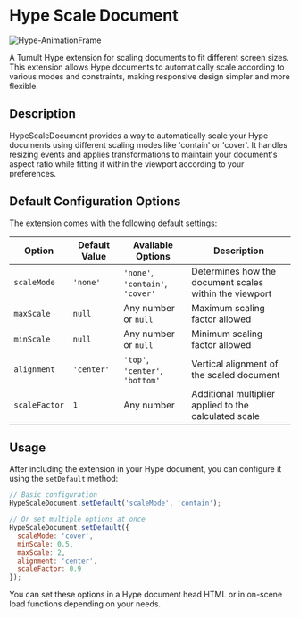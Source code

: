 # Hype Scale Document

![Hype-AnimationFrame](https://playground.maxziebell.de/Hype/ScaleDocument/HypeScaleDocument.jpg?)

A Tumult Hype extension for scaling documents to fit different screen sizes. This extension allows Hype documents to automatically scale according to various modes and constraints, making responsive design simpler and more flexible.

## Description

HypeScaleDocument provides a way to automatically scale your Hype documents using different scaling modes like 'contain' or 'cover'. It handles resizing events and applies transformations to maintain your document's aspect ratio while fitting it within the viewport according to your preferences.

## Default Configuration Options

The extension comes with the following default settings:

| Option | Default Value | Available Options | Description |
|--------|--------------|-------------------|-------------|
| `scaleMode` | `'none'` | `'none'`, `'contain'`, `'cover'` | Determines how the document scales within the viewport |
| `maxScale` | `null` | Any number or `null` | Maximum scaling factor allowed |
| `minScale` | `null` | Any number or `null` | Minimum scaling factor allowed |
| `alignment` | `'center'` | `'top'`, `'center'`, `'bottom'` | Vertical alignment of the scaled document |
| `scaleFactor` | `1` | Any number | Additional multiplier applied to the calculated scale |

## Usage

After including the extension in your Hype document, you can configure it using the `setDefault` method:

```javascript
// Basic configuration
HypeScaleDocument.setDefault('scaleMode', 'contain');

// Or set multiple options at once
HypeScaleDocument.setDefault({
  scaleMode: 'cover',
  minScale: 0.5,
  maxScale: 2,
  alignment: 'center',
  scaleFactor: 0.9
});
```

You can set these options in a Hype document head HTML or in on-scene load functions depending on your needs.
